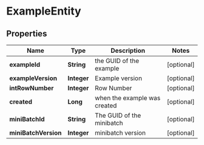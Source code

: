 
# ExampleEntity

## Properties
Name | Type | Description | Notes
------------ | ------------- | ------------- | -------------
**exampleId** | **String** | the GUID of the example |  [optional]
**exampleVersion** | **Integer** | Example version |  [optional]
**intRowNumber** | **Integer** | Row Number |  [optional]
**created** | **Long** | when the example was created |  [optional]
**miniBatchId** | **String** | The GUID of the minibatch |  [optional]
**miniBatchVersion** | **Integer** | minibatch version |  [optional]



